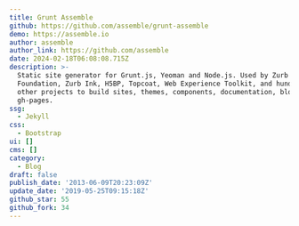 ```yaml
---
title: Grunt Assemble
github: https://github.com/assemble/grunt-assemble
demo: https://assemble.io
author: assemble
author_link: https://github.com/assemble
date: 2024-02-18T06:08:08.715Z
description: >-
  Static site generator for Grunt.js, Yeoman and Node.js. Used by Zurb
  Foundation, Zurb Ink, H5BP, Topcoat, Web Experience Toolkit, and hundreds of
  other projects to build sites, themes, components, documentation, blogs and
  gh-pages.
ssg:
  - Jekyll
css:
  - Bootstrap
ui: []
cms: []
category:
  - Blog
draft: false
publish_date: '2013-06-09T20:23:09Z'
update_date: '2019-05-25T09:15:18Z'
github_star: 55
github_fork: 34
---
```

